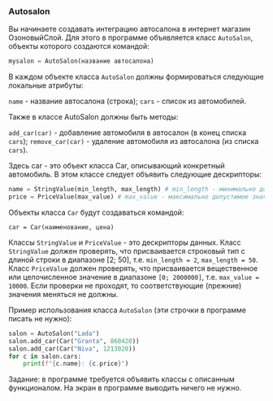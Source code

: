 ### Autosalon
Вы начинаете создавать интеграцию автосалона в интернет магазин ОзоновыйСлой.
Для этого в программе объявляется класс `AutoSalon`, объекты которого создаются командой:

```python
mysalon = AutoSalon(название автосалона)
```
В каждом объекте класса `AutoSalon` должны формироваться следующие локальные атрибуты:

`name` - название автосалона (строка);
`cars` - список из автомобилей.

Также в классе AutoSalon должны быть методы:

`add_car(car)` - добавление автомобиля в автосалон (в конец списка `cars`);
`remove_car(car)` - удаление автомобиля из автосалона (из списка `cars`).


Здесь car - это объект класса Car, описывающий конкретный автомобиль. В этом классе следует объявить следующие дескрипторы:


```python
name = StringValue(min_length, max_length) # min_length - минимально допустимая длина строки; max_length - максимально допустимая длина строки
price = PriceValue(max_value) # max_value - максимально допустимое значение
```

Объекты класса `Car` будут создаваться командой:

`car = Car(наименование, цена)`

Классы `StringValue` и `PriceValue` - это дескрипторы данных.
Класс `StringValue` должен проверять, что присваивается строковый тип с длиной строки в диапазоне [2; 50], т.е. `min_length = 2`, `max_length = 50`.
Класс `PriceValue` должен проверять, что присваивается вещественное или целочисленное значение в диапазоне `[0; 2000000]`, т.е. `max_value = 10000`.
Если проверки не проходят, то соответствующие (прежние) значения меняться не должны.

Пример использования класса `AutoSalon` (эти строчки в программе писать не нужно):
```python
salon = AutoSalon("Lada")
salon.add_car(Car("Granta", 860420))
salon.add_car(Car("Niva", 1213020))
for c in salon.cars:
    print(f"{c.name}: {c.price}")
```
Задание: в программе требуется объявить классы с описанным функционалом. На экран в программе выводить ничего не нужно.